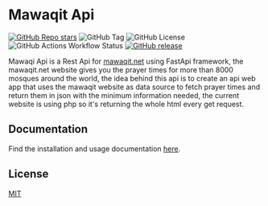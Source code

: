# Mawaqit Api

[![GitHub Repo stars](https://img.shields.io/github/stars/mrsofiane/mawaqit-api?style=flat)](https://github.com/mrsofiane/mawaqit-api/stargazers)
![GitHub Tag](https://img.shields.io/github/v/tag/mrsofiane/mawaqit-api)
![GitHub License](https://img.shields.io/github/license/mrsofiane/mawaqit-api)
![GitHub Actions Workflow Status](https://img.shields.io/github/actions/workflow/status/mrsofiane/mawaqit-api/python-app.yml)
[![GitHub release](https://img.shields.io/github/release/mrsofiane/mawaqit-api.svg)](https://github.com/mrsofiane/mawaqit-api/releases)

Mawaqi Api is a Rest Api for [mawaqit.net](https://mawaqit.net) using FastApi framework,
the mawaqit.net website gives you the prayer times for more than 8000 mosques around the world,
the idea behind this api is to create an api web app that uses the mawaqit website as data source
to fetch prayer times and return them in json with the minimum information needed,
the current website is using php so it's returning the whole html every get request.

## Documentation

Find the installation and usage documentation [here](https://mrsofiane.me/mawaqit-api).

## License

[MIT](https://github.com/mrsofiane/mawaqit-api/blob/main/LICENSE.md)
